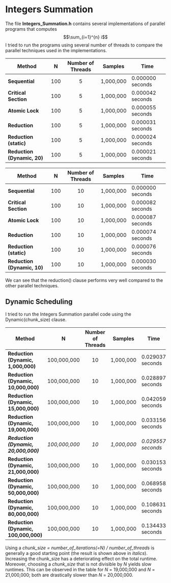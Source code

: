 # Integers Summation 

The file **Integers_Summation.h** contains several implementations of parallel programs that computes $$\sum_{i=1}^{n} i$$ I tried to run the programs using several number of threads to compare the parallel techniques used in the implementations.

| Method | N | Number of Threads | Samples | Time |
|--------|---|:-:|---------|------|
| **Sequential** | 100 | 5 | 1,000,000 | 0.000000 seconds |
| **Critical Section** | 100 | 5 | 1,000,000 | 0.000042 seconds |
| **Atomic Lock** | 100 | 5 | 1,000,000 | 0.000055 seconds |
| **Reduction** | 100 | 5 | 1,000,000 | 0.000031 seconds |
| **Reduction (static)** | 100 | 5 | 1,000,000 | 0.000024 seconds |
| **Reduction (Dynamic, 20)** | 100 | 5 | 1,000,000 | 0.000021 seconds |

| Method | N | Number of Threads | Samples | Time |
|--------|---|:-:|---------|------|
| **Sequential** | 100 | 10 | 1,000,000 | 0.000000 seconds |
| **Critical Section** | 100 | 10 | 1,000,000 | 0.000082 seconds |
| **Atomic Lock** | 100 | 10 | 1,000,000 | 0.000087 seconds |
| **Reduction** | 100 | 10 | 1,000,000 | 0.000074 seconds |
| **Reduction (static)** | 100 | 10 | 1,000,000 | 0.000076 seconds |
| **Reduction (Dynamic, 10)** | 100 | 10 | 1,000,000 | 0.000030 seconds |

We can see that the reduction() clause performs very well compared to the other parallel techniques. 

## Dynamic Scheduling 

I tried to run the Integers Summation parallel code using the Dynamic(chunk_size) clause. 

| Method | N | Number of Threads | Samples | Time |
|--------|---|:-:|---------|------|
| **Reduction (Dynamic, 1,000,000)** | 100,000,000 | 10 | 1,000,000 | 0.029037 seconds |
| **Reduction (Dynamic, 10,000,000)** | 100,000,000 | 10 | 1,000,000 | 0.028897 seconds |
| **Reduction (Dynamic, 15,000,000)** | 100,000,000 | 10 | 1,000,000 | 0.042059 seconds |
| **Reduction (Dynamic, 19,000,000)** | 100,000,000 | 10 | 1,000,000 | 0.033156 seconds |
| ***Reduction (Dynamic, 20,000,000)*** | *100,000,000* | *10* | *1,000,000* | *0.029557 seconds* |
| **Reduction (Dynamic, 21,000,000)** | 100,000,000 | 10 | 1,000,000 | 0.030153 seconds |
| **Reduction (Dynamic, 50,000,000)** | 100,000,000 | 10 | 1,000,000 | 0.068958 seconds|
| **Reduction (Dynamic, 80,000,000)** | 100,000,000 | 10 | 1,000,000 | 0.108631 seconds |
| **Reduction (Dynamic, 100,000,000)** | 100,000,000 | 10 | 1,000,000 | 0.134433 seconds |

Using a *chunk_size = number_of_iterations(=N) / number_of_threads* is generally a good starting point (the result is shown above in *italics*). Increasing the chunk_size has a deteriorating effect on the total runtime. Moreover, choosing a *chunk_size* that is not divisible by *N* yields slow runtimes. This can be observed in the table for *N* = 19,000,000 and *N* = 21,000,000; both are drastically slower than *N* = 20,000,000. 
